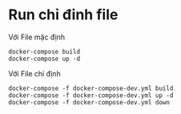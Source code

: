 # Run chỉ đinh file

Với File mặc định
```
docker-compose build
docker-compose up -d
```

Với File chỉ định
```
docker-compose -f docker-compose-dev.yml build
docker-compose -f docker-compose-dev.yml up -d
docker-compose -f docker-compose-dev.yml down
```